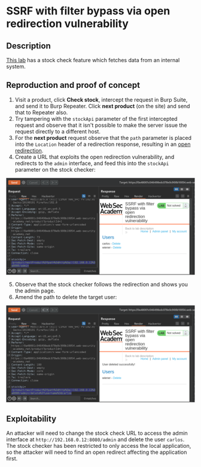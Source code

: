 # SSRF with filter bypass via open redirection vulnerability

## Description

[This lab](https://portswigger.net/web-security/ssrf/lab-ssrf-filter-bypass-via-open-redirection) has a stock check feature which fetches data from an internal system.

## Reproduction and proof of concept

1. Visit a product, click **Check stock**, intercept the request in Burp Suite, and send it to Burp Repeater. Click **next product** (on the site) and send that to Repeater also.
2. Try tampering with the ``stockApi`` parameter of the first intercepted request and observe that it isn't possible to make the server issue the request directly to a different host.
3. For the **next product** request observe that the ``path`` parameter is placed into the `Location` header of a redirection response, resulting in an [open redirection](../techniques/redirects.md).
4. Create a URL that exploits the open redirection vulnerability, and redirects to the `admin` interface, and feed this into the ``stockApi`` parameter on the stock checker:

![SSRF](../../_static/images/ssrf7.png)

5. Observe that the stock checker follows the redirection and shows you the admin page.
6. Amend the path to delete the target user:

![SSRF](../../_static/images/ssrf8.png)

## Exploitability

An attacker will need to change the stock check URL to access the admin interface at `http://192.168.0.12:8080/admin` and delete the user `carlos`. The stock checker has been restricted to only access the local application, so the attacker will need to find an open redirect affecting the application first. 
